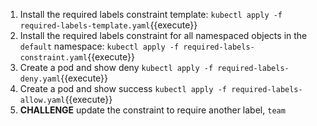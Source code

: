 1. Install the required labels constraint template:
   `kubectl apply -f required-labels-template.yaml`{{execute}}
1. Install the required labels constraint for all namespaced objects in the `default` namespace:
   `kubectl apply -f required-labels-constraint.yaml`{{execute}}
1. Create a pod and show deny
    `kubectl apply -f required-labels-deny.yaml`{{execute}}
1. Create a pod and show success
    `kubectl apply -f required-labels-allow.yaml`{{execute}}
1. **CHALLENGE** update the constraint to require another label, `team`
